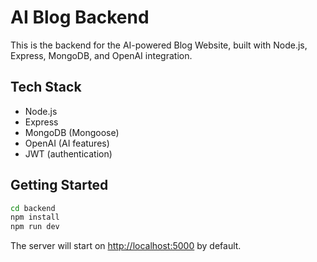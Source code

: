 # AI Blog Backend

This is the backend for the AI-powered Blog Website, built with Node.js, Express, MongoDB, and OpenAI integration.

## Tech Stack
- Node.js
- Express
- MongoDB (Mongoose)
- OpenAI (AI features)
- JWT (authentication)

## Getting Started

```bash
cd backend
npm install
npm run dev
```

The server will start on [http://localhost:5000](http://localhost:5000) by default. 